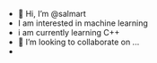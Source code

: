 - 👋 Hi, I’m @salmart
- I am interested in machine learning
- i am currently learning C++
- 💞️ I’m looking to collaborate on ...
- 

<!---
salmart/salmart is a ✨ special ✨ repository because its `README.md` (this file) appears on your GitHub profile.
You can click the Preview link to take a look at your changes.
--->
